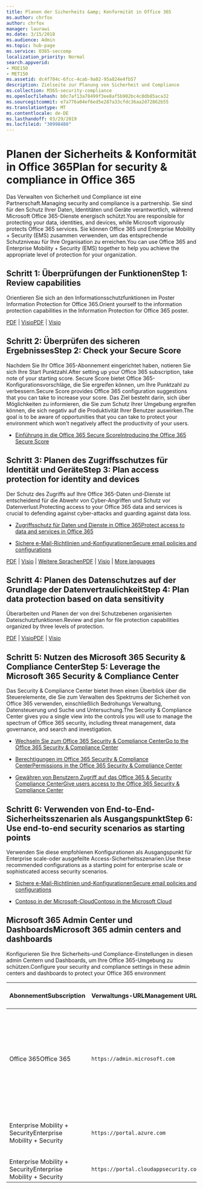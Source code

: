```yaml
---
title: Planen der Sicherheits &amp; Konformität in Office 365
ms.author: chrfox
author: chrfox
manager: laurawi
ms.date: 3/15/2018
ms.audience: Admin
ms.topic: hub-page
ms.service: O365-seccomp
localization_priority: Normal
search.appverid:
- MOE150
- MET150
ms.assetid: dc4f704c-6fcc-4cab-9a02-95a824e4fb57
description: Zielseite zur Planung von Sicherheit und Compliance
ms.collection: M365-security-compliance
ms.openlocfilehash: b0c7af13a78499f3ee8af5b902bc4c8db85aca32
ms.sourcegitcommit: e7a776a04ef6ed5e287a33cfdc36aa2d72862b55
ms.translationtype: MT
ms.contentlocale: de-DE
ms.lasthandoff: 03/29/2019
ms.locfileid: "30998488"
---
```

# <a name="plan-for-security-amp-compliance-in-office-365"></a><span data-ttu-id="24a3e-103">Planen der Sicherheits &amp; Konformität in Office 365</span><span class="sxs-lookup"><span data-stu-id="24a3e-103">Plan for security &amp; compliance in Office 365</span></span>

<span data-ttu-id="24a3e-104">Das Verwalten von Sicherheit und Compliance ist eine Partnerschaft.</span><span class="sxs-lookup"><span data-stu-id="24a3e-104">Managing security and compliance is a partnership.</span></span> <span data-ttu-id="24a3e-105">Sie sind für den Schutz Ihrer Daten, Identitäten und Geräte verantwortlich, während Microsoft Office 365-Dienste energisch schützt.</span><span class="sxs-lookup"><span data-stu-id="24a3e-105">You are responsible for protecting your data, identities, and devices, while Microsoft vigorously protects Office 365 services.</span></span> <span data-ttu-id="24a3e-106">Sie können Office 365 und Enterprise Mobility + Security (EMS) zusammen verwenden, um das entsprechende Schutzniveau für Ihre Organisation zu erreichen.</span><span class="sxs-lookup"><span data-stu-id="24a3e-106">You can use Office 365 and Enterprise Mobility + Security (EMS) together to help you achieve the appropriate level of protection for your organization.</span></span>
  
## <a name="step-1-review-capabilities"></a><span data-ttu-id="24a3e-107">Schritt 1: Überprüfungen der Funktionen</span><span class="sxs-lookup"><span data-stu-id="24a3e-107">Step 1: Review capabilities</span></span>

<span data-ttu-id="24a3e-108">Orientieren Sie sich an den Informationsschutzfunktionen im Poster Information Protection for Office 365.</span><span class="sxs-lookup"><span data-stu-id="24a3e-108">Orient yourself to the information protection capabilities in the Information Protection for Office 365 poster.</span></span> 
  
<span data-ttu-id="24a3e-109">[PDF](https://download.microsoft.com/download/2/3/D/23D91386-8349-4F7A-9470-FD5AED861F16/MSFT_cloud_architecture_informationprotection.pdf) | [Visio](https://download.microsoft.com/download/2/3/D/23D91386-8349-4F7A-9470-FD5AED861F16/MSFT_cloud_architecture_informationprotection.vsd)</span><span class="sxs-lookup"><span data-stu-id="24a3e-109">[PDF](https://download.microsoft.com/download/2/3/D/23D91386-8349-4F7A-9470-FD5AED861F16/MSFT_cloud_architecture_informationprotection.pdf) | [Visio](https://download.microsoft.com/download/2/3/D/23D91386-8349-4F7A-9470-FD5AED861F16/MSFT_cloud_architecture_informationprotection.vsd)</span></span>
  
## <a name="step-2-check-your-secure-score"></a><span data-ttu-id="24a3e-110">Schritt 2: Überprüfen des sicheren Ergebnisses</span><span class="sxs-lookup"><span data-stu-id="24a3e-110">Step 2: Check your Secure Score</span></span>

<span data-ttu-id="24a3e-111">Nachdem Sie Ihr Office 365-Abonnement eingerichtet haben, notieren Sie sich Ihre Start Punktzahl.</span><span class="sxs-lookup"><span data-stu-id="24a3e-111">After setting up your Office 365 subscription, take note of your starting score.</span></span> <span data-ttu-id="24a3e-112">Secure Score bietet Office 365-Konfigurationsvorschläge, die Sie ergreifen können, um Ihre Punktzahl zu verbessern.</span><span class="sxs-lookup"><span data-stu-id="24a3e-112">Secure Score provides Office 365 configuration suggestions that you can take to increase your score.</span></span> <span data-ttu-id="24a3e-113">Das Ziel besteht darin, sich über Möglichkeiten zu informieren, die Sie zum Schutz Ihrer Umgebung ergreifen können, die sich negativ auf die Produktivität Ihrer Benutzer auswirken.</span><span class="sxs-lookup"><span data-stu-id="24a3e-113">The goal is to be aware of opportunities that you can take to protect your environment which won't negatively affect the productivity of your users.</span></span>
  
- [<span data-ttu-id="24a3e-114">Einführung in die Office 365 Secure Score</span><span class="sxs-lookup"><span data-stu-id="24a3e-114">Introducing the Office 365 Secure Score</span></span>](office-365-secure-score.md)
    
## <a name="step-3-plan-access-protection-for-identity-and-devices"></a><span data-ttu-id="24a3e-115">Schritt 3: Planen des Zugriffsschutzes für Identität und Geräte</span><span class="sxs-lookup"><span data-stu-id="24a3e-115">Step 3: Plan access protection for identity and devices</span></span>

<span data-ttu-id="24a3e-116">Der Schutz des Zugriffs auf Ihre Office 365-Daten und-Dienste ist entscheidend für die Abwehr von Cyber-Angriffen und Schutz vor Datenverlust.</span><span class="sxs-lookup"><span data-stu-id="24a3e-116">Protecting access to your Office 365 data and services is crucial to defending against cyber-attacks and guarding against data loss.</span></span>
  
- [<span data-ttu-id="24a3e-117">Zugriffsschutz für Daten und Dienste in Office 365</span><span class="sxs-lookup"><span data-stu-id="24a3e-117">Protect access to data and services in Office 365</span></span>](protect-access-to-data-and-services.md)
    
- [<span data-ttu-id="24a3e-118">Sichere e-Mail-Richtlinien und-Konfigurationen</span><span class="sxs-lookup"><span data-stu-id="24a3e-118">Secure email policies and configurations</span></span>](https://docs.microsoft.com/microsoft-365/enterprise/secure-email-recommended-policies)
    
<span data-ttu-id="24a3e-119">[PDF](https://go.microsoft.com/fwlink/p/?linkid=841656) | [Visio](https://go.microsoft.com/fwlink/p/?linkid=841657) | [Weitere Sprachen](https://www.microsoft.com/download/details.aspx?id=55032)</span><span class="sxs-lookup"><span data-stu-id="24a3e-119">[PDF](https://go.microsoft.com/fwlink/p/?linkid=841656) | [Visio](https://go.microsoft.com/fwlink/p/?linkid=841657) | [More languages](https://www.microsoft.com/download/details.aspx?id=55032)</span></span>
  
## <a name="step-4-plan-data-protection-based-on-data-sensitivity"></a><span data-ttu-id="24a3e-120">Schritt 4: Planen des Datenschutzes auf der Grundlage der Datenvertraulichkeit</span><span class="sxs-lookup"><span data-stu-id="24a3e-120">Step 4: Plan data protection based on data sensitivity</span></span>

<span data-ttu-id="24a3e-121">Überarbeiten und Planen der von drei Schutzebenen organisierten Dateischutzfunktionen.</span><span class="sxs-lookup"><span data-stu-id="24a3e-121">Review and plan for file protection capabilities organized by three levels of protection.</span></span>
  
<span data-ttu-id="24a3e-122">[PDF](http://download.microsoft.com/download/7/8/9/789645A5-BD10-4541-BC33-F8D1EFF5E911/MSFT_cloud_architecture_O365%20file%20protection.pdf) | [Visio](http://download.microsoft.com/download/7/8/9/789645A5-BD10-4541-BC33-F8D1EFF5E911/MSFT_cloud_architecture_O365%20file%20protection.vsdx)</span><span class="sxs-lookup"><span data-stu-id="24a3e-122">[PDF](http://download.microsoft.com/download/7/8/9/789645A5-BD10-4541-BC33-F8D1EFF5E911/MSFT_cloud_architecture_O365%20file%20protection.pdf) | [Visio](http://download.microsoft.com/download/7/8/9/789645A5-BD10-4541-BC33-F8D1EFF5E911/MSFT_cloud_architecture_O365%20file%20protection.vsdx)</span></span>
  
## <a name="step-5-leverage-the-microsoft-365-security-amp-compliance-center"></a><span data-ttu-id="24a3e-123">Schritt 5: Nutzen des Microsoft 365 Security &amp; Compliance Center</span><span class="sxs-lookup"><span data-stu-id="24a3e-123">Step 5: Leverage the Microsoft 365 Security &amp; Compliance Center</span></span>

<span data-ttu-id="24a3e-124">Das Security &amp; Compliance Center bietet Ihnen einen Überblick über die Steuerelemente, die Sie zum Verwalten des Spektrums der Sicherheit von Office 365 verwenden, einschließlich Bedrohungs Verwaltung, Datensteuerung und Suche und Untersuchung.</span><span class="sxs-lookup"><span data-stu-id="24a3e-124">The Security &amp; Compliance Center gives you a single view into the controls you will use to manage the spectrum of Office 365 security, including threat management, data governance, and search and investigation.</span></span> 
  
- [<span data-ttu-id="24a3e-125">Wechseln Sie zum Office 365 Security &amp; Compliance Center</span><span class="sxs-lookup"><span data-stu-id="24a3e-125">Go to the Office 365 Security &amp; Compliance Center</span></span>](go-to-the-securitycompliance-center.md)
    
- [<span data-ttu-id="24a3e-126">Berechtigungen im Office 365 Security &amp; Compliance Center</span><span class="sxs-lookup"><span data-stu-id="24a3e-126">Permissions in the Office 365 Security &amp; Compliance Center</span></span>](permissions-in-the-security-and-compliance-center.md)
    
- [<span data-ttu-id="24a3e-127">Gewähren von Benutzern Zugriff auf das Office 365 &amp; Security Compliance Center</span><span class="sxs-lookup"><span data-stu-id="24a3e-127">Give users access to the Office 365 Security &amp; Compliance Center</span></span>](grant-access-to-the-security-and-compliance-center.md)
    
## <a name="step-6-use-end-to-end-security-scenarios-as-starting-points"></a><span data-ttu-id="24a3e-128">Schritt 6: Verwenden von End-to-End-Sicherheitsszenarien als Ausgangspunkt</span><span class="sxs-lookup"><span data-stu-id="24a3e-128">Step 6: Use end-to-end security scenarios as starting points</span></span>

<span data-ttu-id="24a3e-129">Verwenden Sie diese empfohlenen Konfigurationen als Ausgangspunkt für Enterprise scale-oder ausgefeilte Access-Sicherheitsszenarien.</span><span class="sxs-lookup"><span data-stu-id="24a3e-129">Use these recommended configurations as a starting point for enterprise scale or sophisticated access security scenarios.</span></span>
  
- [<span data-ttu-id="24a3e-130">Sichere e-Mail-Richtlinien und-Konfigurationen</span><span class="sxs-lookup"><span data-stu-id="24a3e-130">Secure email policies and configurations</span></span>](https://docs.microsoft.com/microsoft-365/enterprise/secure-email-recommended-policies)
    
- [<span data-ttu-id="24a3e-131">Contoso in der Microsoft-Cloud</span><span class="sxs-lookup"><span data-stu-id="24a3e-131">Contoso in the Microsoft Cloud</span></span>](http://aka.ms/cloudarchcontoso)
    
## <a name="microsoft-365-admin-centers-and-dashboards"></a><span data-ttu-id="24a3e-132">Microsoft 365 Admin Center und Dashboards</span><span class="sxs-lookup"><span data-stu-id="24a3e-132">Microsoft 365 admin centers and dashboards</span></span>

<span data-ttu-id="24a3e-133">Konfigurieren Sie Ihre Sicherheits-und Compliance-Einstellungen in diesen admin Centern und Dashboards, um Ihre Office 365-Umgebung zu schützen.</span><span class="sxs-lookup"><span data-stu-id="24a3e-133">Configure your security and compliance settings in these admin centers and dashboards to protect your Office 365 environment</span></span>
  
|<span data-ttu-id="24a3e-134">**Abonnement**</span><span class="sxs-lookup"><span data-stu-id="24a3e-134">**Subscription**</span></span>|<span data-ttu-id="24a3e-135">**Verwaltungs-URL**</span><span class="sxs-lookup"><span data-stu-id="24a3e-135">**Management URL**</span></span>|<span data-ttu-id="24a3e-136">**Dashboards und Admin Center**</span><span class="sxs-lookup"><span data-stu-id="24a3e-136">**Dashboards and admin centers**</span></span>|
|:-----|:-----|:-----|
|<span data-ttu-id="24a3e-137">Office 365</span><span class="sxs-lookup"><span data-stu-id="24a3e-137">Office 365</span></span>  <br/> |`https://admin.microsoft.com`  <br/> | <span data-ttu-id="24a3e-138">Microsoft 365 Admin Center</span><span class="sxs-lookup"><span data-stu-id="24a3e-138">Microsoft 365 admin center</span></span>  <br/>  <span data-ttu-id="24a3e-139">Security &amp; Compliance Center</span><span class="sxs-lookup"><span data-stu-id="24a3e-139">Security &amp; Compliance Center</span></span>  <br/>  <span data-ttu-id="24a3e-140">Exchange Admin Center</span><span class="sxs-lookup"><span data-stu-id="24a3e-140">Exchange admin center</span></span>  <br/>  <span data-ttu-id="24a3e-141">SharePoint Admin Center und OneDrive for Business Admin Center</span><span class="sxs-lookup"><span data-stu-id="24a3e-141">SharePoint admin center and OneDrive for Business admin center</span></span>  <br/> |
|<span data-ttu-id="24a3e-142">Enterprise Mobility + Security</span><span class="sxs-lookup"><span data-stu-id="24a3e-142">Enterprise Mobility + Security</span></span>  <br/> |`https://portal.azure.com`  <br/> | <span data-ttu-id="24a3e-143">Azure Active Directory</span><span class="sxs-lookup"><span data-stu-id="24a3e-143">Azure Active Directory</span></span>  <br/>  <span data-ttu-id="24a3e-144">Microsoft Mobile-Anwendungsverwaltung</span><span class="sxs-lookup"><span data-stu-id="24a3e-144">Microsoft Mobile Application Management</span></span>  <br/>  <span data-ttu-id="24a3e-145">Microsoft Intune</span><span class="sxs-lookup"><span data-stu-id="24a3e-145">Microsoft Intune</span></span>  <br/> |
|<span data-ttu-id="24a3e-146">Enterprise Mobility + Security</span><span class="sxs-lookup"><span data-stu-id="24a3e-146">Enterprise Mobility + Security</span></span>  <br/> |`https://portal.cloudappsecurity.com`  <br/> | <span data-ttu-id="24a3e-147">Cloud-App-Sicherheit</span><span class="sxs-lookup"><span data-stu-id="24a3e-147">Cloud App Security</span></span>  <br/> |
   

